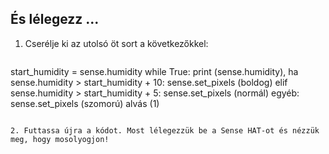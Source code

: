 ## És lélegezz ...

1. Cserélje ki az utolsó öt sort a következőkkel:
    
    ```python
start_humidity = sense.humidity while True: print (sense.humidity), ha sense.humidity > start_humidity + 10: sense.set_pixels (boldog) elif sense.humidity > start_humidity + 5: sense.set_pixels (normál) egyéb: sense.set_pixels (szomorú) alvás (1)
```

2. Futtassa újra a kódot. Most lélegezzük be a Sense HAT-ot és nézzük meg, hogy mosolyogjon!
